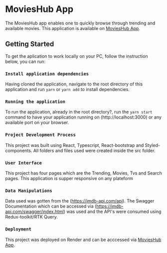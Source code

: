 # MoviesHub App

The MoviesHub app enables one to quickly browse through trending and available movies. This application is available on [MoviesHub App](https://github.com/facebook/create-react-app).

## Getting Started

To get the aplication to work locally on your PC, follow the instruction below, you can run:

### `Install application dependencies`

Having cloned the application, navigate to the root directory of this application and run `yarn` or `yarn add` to install dependencies.

### `Running the application`

To run the application, already in the root directory?, run the `yarn start` command to have your application running on (http://localhost:3000) or any available port on your browser.

### `Project Development Process`

This project was built using React, Typescript, React-bootstrap and Styled-components. All folders and files used were created inside the src folder.

### `User Interface`

This project has four pages which are the Trending, Movies, Tvs and Search pages. This application is supper responsive on any plateform

### `Data Manipulations`
Data used was gotten from the (https://imdb-api.com/api). The Swagger Documentation which can be accessed via (https://imdb-api.com/swagger/index.html) was used and the API's were consumed using Redux-toolkit/RTK Query.

### `Deployment`
This project was deployed on Render and can be acccessed via [MoviesHub App](https://facebook.github.io/create-react-app/docs/getting-started).

